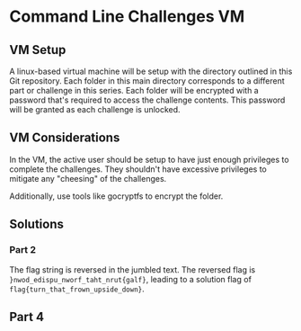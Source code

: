 # Command Line Challenges VM

## VM Setup
A linux-based virtual machine will be setup with the directory outlined in this Git repository. Each folder in this main directory corresponds to a different part or challenge in this series. Each folder will be encrypted with a password that's required to access the challenge contents. This password will be granted as each challenge is unlocked.

## VM Considerations
In the VM, the active user should be setup to have just enough privileges to complete the challenges. They shouldn't have excessive privileges to mitigate any "cheesing" of the challenges.

Additionally, use tools like gocryptfs to encrypt the folder.

## Solutions
### Part 2
The flag string is reversed in the jumbled text. 
The reversed flag is `}nwod_edispu_nworf_taht_nrut{galf}`, leading to a solution flag of `flag{turn_that_frown_upside_down}`.

## Part 4

